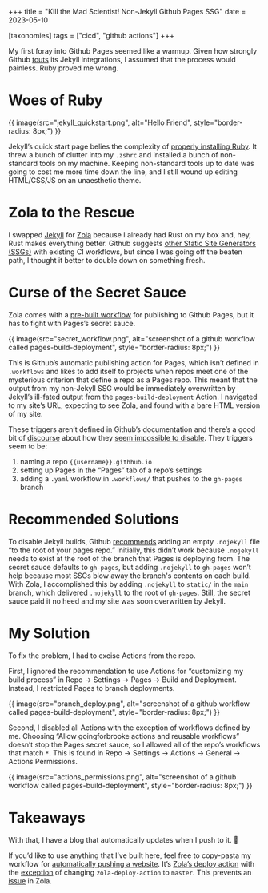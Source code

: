 +++
title = "Kill the Mad Scientist! Non-Jekyll Github Pages SSG"
date = 2023-05-10

[taxonomies]
tags = ["cicd", "github actions"]
+++

My first foray into Github Pages seemed like a warmup. Given how strongly Github [touts](https://web.archive.org/web/20230509160818/https://pages.github.com/) its Jekyll integrations, I assumed that the process would painless. Ruby proved me wrong.

<!-- more -->

# Woes of Ruby

{{ image(src="jekyll_quickstart.png",
         alt="Hello Friend",
         style="border-radius: 8px;") }}

Jekyll’s quick start page belies the complexity of [properly installing Ruby](https://jekyllrb.com/docs/installation/macos/#install-ruby). It threw a bunch of clutter into my `.zshrc` and installed a bunch of non-standard tools on my machine. Keeping non-standard tools up to date was going to cost me more time down the line, and I still wound up editing HTML/CSS/JS on an unaesthetic theme.

# Zola to the Rescue

I swapped [Jekyll](https://jekyllrb.com) for [Zola](https://www.getzola.org) because I already had Rust on my box and, hey, Rust makes everything better. Github suggests [other Static Site Generators (SSGs)](https://github.com/actions/starter-workflows/tree/main/pages) with existing CI workflows, but since I was going off the beaten path, I thought it better to double down on something fresh.

# Curse of the Secret Sauce

Zola comes with a [pre-built workflow](https://www.getzola.org/documentation/deployment/github-pages/) for publishing to Github Pages, but it has to fight with Pages’s secret sauce.

{{ image(src="secret_workflow.png",
         alt="screenshot of a github workflow called pages-build-deployment",
         style="border-radius: 8px;") }}

This is Github’s automatic publishing action for Pages, which isn’t defined in `.workflows` and likes to add itself to projects when repos meet one of the mysterious criterion that define a repo as a Pages repo. This meant that the output from my non-Jekyll SSG would be immediately overwritten by Jekyll’s ill-fated output from the `pages-build-deployment` Action. I navigated to my site’s URL, expecting to see Zola, and found with a bare HTML version of my site. 

These triggers aren’t defined in Github’s documentation and there’s a good bit of [discourse](https://github.com/shalzz/zola-deploy-action/pull/67#issuecomment-1436766564) about how they [seem impossible to disable](https://stackoverflow.com/a/72743923). They triggers seem to be:

1. naming a repo `{{username}}.githhub.io`
2. setting up Pages in the “Pages” tab of a repo’s settings
3. adding a `.yaml` workflow in `.workflows/` that pushes to the `gh-pages` branch

# Recommended Solutions

To disable Jekyll builds, Github [recommends](https://github.blog/2009-12-29-bypassing-jekyll-on-github-pages/) adding an empty `.nojekyll` file “to the root of your pages repo.” Initially, this didn’t work because `.nojekyll` needs to exist at the root of the branch that Pages is deploying from. The secret sauce defaults to `gh-pages`, but adding `.nojekyll` to `gh-pages` won’t help because most SSGs blow away the branch's contents on each build. With Zola, I accomplished this by adding `.nojekyll` to `static/` in the `main` branch, which delivered `.nojekyll` to the root of `gh-pages`. Still, the secret sauce paid it no heed and my site was soon overwritten by Jekyll.

# My Solution

To fix the problem, I had to excise Actions from the repo. 

First, I ignored the recommendation to use Actions for “customizing my build process” in Repo -> Settings -> Pages -> Build and Deployment. Instead, I restricted Pages to branch deployments.

{{ image(src="branch_deploy.png",
         alt="screenshot of a github workflow called pages-build-deployment",
         style="border-radius: 8px;") }}

Second, I disabled all Actions with the exception of workflows defined by me. Choosing “Allow goingforbrooke actions and reusable workflows” doesn’t stop the Pages secret sauce, so I allowed all of the repo’s workflows that match `*`. This is found in Repo -> Settings -> Actions -> General -> Actions Permissions.

{{ image(src="actions_permissions.png",
         alt="screenshot of a github workflow called pages-build-deployment",
         style="border-radius: 8px;") }}

# Takeaways

With that, I have a blog that automatically updates when I push to it. 🎉

If you’d like to use anything that I’ve built here, feel free to copy-pasta my workflow for [automatically pushing a website](https://github.com/goingforbrooke/personal_blog/blob/main/.github/workflows/publish_site.yaml). It’s [Zola’s deploy action](https://github.com/shalzz/zola-deploy-action) with the [exception](https://github.com/goingforbrooke/personal_blog/blob/b356b5af56c525eb570be10e1c37911a2d4a298b/.github/workflows/publish_site.yaml#LL12C23-L12C23) of changing `zola-deploy-action` to `master`. This prevents an [issue](https://github.com/shalzz/zola-deploy-action/issues/71#issuecomment-1501488817) in Zola.